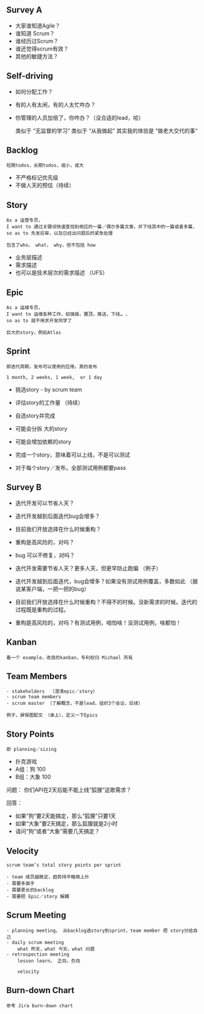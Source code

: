 ## Survey A
- 大家谁知道Agile？ 
- 谁知道 Scrum？
- 谁经历过Scrum？
- 谁还觉得scrum有效？
- 其他的敏捷方法？

 
## Self-driving 
- 如何分配工作？
- 有的人有太闲，有的人太忙咋办？
- 你管理的人员加倍了，你咋办？（没合适的lead，哈）

	类似于 “无监督的学习”
	类似于 “从我做起”
	其实我的体验是 ”做老大交代的事“

## Backlog
	短期todos，长期todos，或小，或大

- 不严格标记优先级
- 不做人天的预估（待续）

## Story
	As a 运营专员，
	I want to 通过关键词快速查找到相应的一篇／偶尔多篇文章，并下线其中的一篇或者多篇，
	so as to 先发后审，以及已经出问题后的紧急处理

	包含了who， what， why，但不包括 how

- 业务层描述
- 需求描述
- 也可以是技术层次的需求描述 （UFS）


## Epic
	As a 运维专员，
	I want to 运维各种工作，如强插，置顶，推送，下线… ，
	so as to 就不用求开发同学了

	巨大的story，例如Atlas


## Sprint
	即迭代周期，发布可以使用的应用，真的发布

	1 month, 2 weeks, 1 week,  or 1 day

- 挑选story - by scrum team
- 评估story的工作量 （待续）
- 自选story并完成

- 可能会分拆 大的story
- 可能会增加依赖的story
- 完成一个story，意味着可以上线，不是可以测试
- 对于每个story／发布，全部测试用例都要pass

## Survey B
- 迭代开发可以节省人天？
- 迭代开发越到后面迭代bug会增多？
- 目前我们开放选择在什么时候重构？
- 重构是高风险的，对吗？
- bug 可以不修复，对吗？


- 迭代开发需要节省人天？更多人天，但更早防止跑偏 （例子）
- 迭代开发越到后面迭代，bug会增多？如果没有测试用例覆盖，多数如此 （据说某客户端，一把一把的bug）
- 目前我们开放选择在什么时候重构？不得不的时候。没新需求的时候。迭代的过程既是重构的过程。
- 重构是高风险的，对吗？有测试用例，咱怕啥！没测试用例，啥都怕！


## Kanban
	看一个 example，改良的kanban，专利权归 Michael 所有

## Team Members
	- stakeholders  （澄清epic／story）
	- scrum team members 
	- scrum master （了解概念，不是lead，组织3个会议，后续）

	例子，屏保图配文 （承上），定义一下Epics

## Story Points
	即 planning／sizing 
- 扑克游戏
- A组：狗 100
- B组：大象 100

问题：
	你们API在2天后能不能上线“狐狸”这歌需求？

回答：
- 如果“狗”要2天能搞定，那么“狐狸”只要1天
- 如果“大象”要2天搞定，那么狐狸就是2小时
- 请问“狗”或者“大象”需要几天搞定？


## Velocity
	scrum team‘s total story points per sprint

	- team 成员越稳定，趋势持平略微上升
	- 需要多面手
	- 需要更长的backlog
	- 需要把 Epic／story 解耦

## Scrum Meeting 
	- planning meeting， 从backlog选story到sprint，team member 把 story分给自己
	- daily scrum meeting
		what 昨天，what 今天，what 问题
	- retrospection meeting
		lesson learn， 正向，负向

		velocity 

## Burn-down Chart

	参考 Jira burn-down chart
